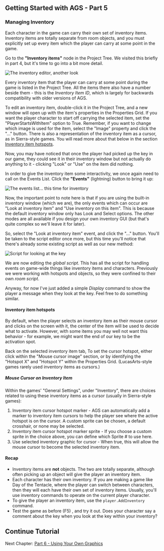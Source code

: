 ## Getting Started with AGS - Part 5

### Managing Inventory

Each character in the game can carry their own set of inventory items.
Inventory items are totally separate from room objects, and you must
explicitly set up every item which the player can carry at some point in
the game.

Go to the **"Inventory items"** node in the Project Tree. We visited this
briefly in part 4, but it's time to go into a bit more detail.

![The inventory editor, another look](https://user-images.githubusercontent.com/31778541/79494549-33230380-7ff1-11ea-978e-ed47fa886b0a.png)

Every inventory item that the player can carry at some point during the
game is listed in the Project Tree. All the items there also have a
number beside them - this is the _Inventory Item ID_, which is largely for
backwards compatibility with older versions of AGS.

To edit an inventory item, double-click it in the Project Tree, and a
new window will open up with the item's properties in the Properties Grid.
If you want the player character to start off carrying the selected
item, set the "PlayerStartsWithItem" option to True. Remember, if you
want to change which image is used for the item, select the "Image"
property and click the "..." button. There is also a representation of the inventory item as a cursor, as in Sierra-style games. You will read more about that below in the section [Inventory item hotspots](acintro5#inventory-item-hotspots).

Now, you may have noticed that once the player had picked up the key in
our game, they could see it in their inventory window but not actually
do anything to it - clicking "Look" or "Use" on the item did nothing.

In order to give the inventory item some interactivity, we once again
need to call on the Events List. Click the **"Events"** (lightning) button
to bring it up:

![The events list... this time for inventory](https://user-images.githubusercontent.com/31778541/79505093-e136a980-8001-11ea-89ff-4836c1d9ebc8.png)

Now, the important point to note here is that if you are using the
built-in inventory window (which we are), the only events which can
occur are "Look at inventory item" and "Use inventory on this item".
This is because the default inventory window only has Look and Select
options. The other modes are all available if you design your own
inventory GUI (but that's quite complex so we'll leave it for later).

So, select the "Look at inventory item" event, and click the "..."
button. You'll be taken to the script editor once more, but this time
you'll notice that there's already some existing script as well as our
new method:

![Script for looking at the key](https://user-images.githubusercontent.com/31778541/79505408-54d8b680-8002-11ea-915a-8cf241c740c2.png)

We are now editing the *global script*. This has all the script for
handling events on game-wide things like inventory items and characters.
Previously we were working with hotspots and objects, so they were
confined to their own *room script*.

Anyway, for now I've just added a simple _Display_ command to show the
player a message when they look at the key. Feel free to do something
similar.

#### Inventory item hotspots

By default, when the player selects an inventory item as their mouse
cursor and clicks on the screen with it, the center of the item will be
used to decide what to activate. However, with some items you may well
not want this behavior - for example, we might want the end of our key
to be the activation spot.

Back on the selected inventory item tab, To set the cursor hotspot, either click within the "Mouse cursor image" section, or by identifying the "Hotspot X" and "Hotspot Y" within the Properties Grid. (LucasArts-style games rarely used inventory items as cursors.)

##### Mouse Cursor on Inventory Item

Within the games' "General Settings", under "Inventory", there are choices related to using these inventory items as a cursor (usually in Sierra-style games):

1. Inventory item cursor hotspot marker - AGS can automatically add a marker to inventory item cursors to help the player see where the active hotspot is on the cursor. A custom sprite can be chosen, a default crosshair, or none may be selected.
2. Inventory item cursor hotspot marker sprite - If you choose a custom sprite in the choice above, you can define which Sprite # to use here.
3. Use selected inventory graphic for cursor - When true, this will allow the mouse cursor to become the selected inventory item.

#### Recap

-   Inventory items are **not** objects. The two are totally separate,
    although often picking up an object will give the player an
    inventory item.
-   Each character has their own inventory. If you are making a game
    like Day of the Tentacle, where the player can switch between
    characters, then they will each have their own set of inventory
    items. Usually, you'll use inventory commands to operate on the
    current player character.
-   To give the player an inventory item, use the
    `player.AddInventory` command.
-   Test the game as before (F5) , and try it out. Does your character say a comment about the key when you look at the key within your inventory?

## Continue Tutorial

Next Chapter: [Part 6 - Using Your Own Graphics](acintro6)